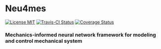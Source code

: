 # Neu4mes 
[![License MIT](https://go-shields.herokuapp.com/license-MIT-blue.png)]()  [![Travis-CI Status](https://app.travis-ci.com/tonegas/neu4mes.svg?branch=master)](https://travis-ci.org/tonegas/neu4mes)  [![Coverage Status](https://coveralls.io/repos/github/tonegas/neu4mes/badge.svg?branch=master)](https://coveralls.io/github/tonegas/neu4mes?branch=master)
### Mechanics-informed neural network framework for modeling and control mechanical system
